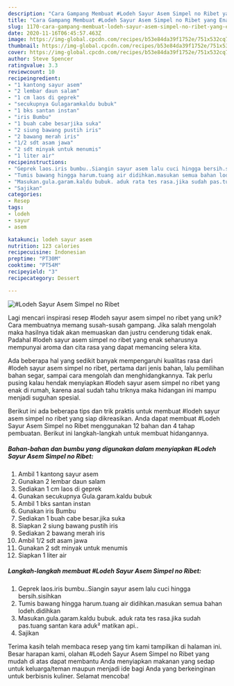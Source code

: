 ```yaml
---
description: "Cara Gampang Membuat #Lodeh Sayur Asem Simpel no Ribet yang Enak"
title: "Cara Gampang Membuat #Lodeh Sayur Asem Simpel no Ribet yang Enak"
slug: 1170-cara-gampang-membuat-lodeh-sayur-asem-simpel-no-ribet-yang-enak
date: 2020-11-16T06:45:57.463Z
image: https://img-global.cpcdn.com/recipes/b53e84da39f1752e/751x532cq70/lodeh-sayur-asem-simpel-no-ribet-foto-resep-utama.jpg
thumbnail: https://img-global.cpcdn.com/recipes/b53e84da39f1752e/751x532cq70/lodeh-sayur-asem-simpel-no-ribet-foto-resep-utama.jpg
cover: https://img-global.cpcdn.com/recipes/b53e84da39f1752e/751x532cq70/lodeh-sayur-asem-simpel-no-ribet-foto-resep-utama.jpg
author: Steve Spencer
ratingvalue: 3.3
reviewcount: 10
recipeingredient:
- "1 kantong sayur asem"
- "2 lembar daun salam"
- "1 cm laos di geprek"
- "secukupnya Gulagaramkaldu bubuk"
- "1 bks santan instan"
- "iris Bumbu"
- "1 buah cabe besarjika suka"
- "2 siung bawang pustih iris"
- "2 bawang merah iris"
- "1/2 sdt asam jawa"
- "2 sdt minyak untuk menumis"
- "1 liter air"
recipeinstructions:
- "Geprek laos.iris bumbu..Siangin sayur asem lalu cuci hingga bersih.sisihkan"
- "Tumis bawang hingga harum.tuang air didihkan.masukan semua bahan lodeh.didihkan"
- "Masukan.gula.garam.kaldu bubuk. aduk rata tes rasa.jika sudah pas.tuang santan kara aduk² matikan api.."
- "Sajikan"
categories:
- Resep
tags:
- lodeh
- sayur
- asem

katakunci: lodeh sayur asem 
nutrition: 123 calories
recipecuisine: Indonesian
preptime: "PT30M"
cooktime: "PT54M"
recipeyield: "3"
recipecategory: Dessert

---
```



![#Lodeh Sayur Asem Simpel no Ribet](https://img-global.cpcdn.com/recipes/b53e84da39f1752e/751x532cq70/lodeh-sayur-asem-simpel-no-ribet-foto-resep-utama.jpg)

Lagi mencari inspirasi resep #lodeh sayur asem simpel no ribet yang unik? Cara membuatnya memang susah-susah gampang. Jika salah mengolah maka hasilnya tidak akan memuaskan dan justru cenderung tidak enak. Padahal #lodeh sayur asem simpel no ribet yang enak seharusnya mempunyai aroma dan cita rasa yang dapat memancing selera kita.

Ada beberapa hal yang sedikit banyak mempengaruhi kualitas rasa dari #lodeh sayur asem simpel no ribet, pertama dari jenis bahan, lalu pemilihan bahan segar, sampai cara mengolah dan menghidangkannya. Tak perlu pusing kalau hendak menyiapkan #lodeh sayur asem simpel no ribet yang enak di rumah, karena asal sudah tahu triknya maka hidangan ini mampu menjadi suguhan spesial.




Berikut ini ada beberapa tips dan trik praktis untuk membuat #lodeh sayur asem simpel no ribet yang siap dikreasikan. Anda dapat membuat #Lodeh Sayur Asem Simpel no Ribet menggunakan 12 bahan dan 4 tahap pembuatan. Berikut ini langkah-langkah untuk membuat hidangannya.

<!--inarticleads1-->

##### Bahan-bahan dan bumbu yang digunakan dalam menyiapkan #Lodeh Sayur Asem Simpel no Ribet:

1. Ambil 1 kantong sayur asem
1. Gunakan 2 lembar daun salam
1. Sediakan 1 cm laos di geprek
1. Gunakan secukupnya Gula.garam.kaldu bubuk
1. Ambil 1 bks santan instan
1. Gunakan iris Bumbu
1. Sediakan 1 buah cabe besar.jika suka
1. Siapkan 2 siung bawang pustih iris
1. Sediakan 2 bawang merah iris
1. Ambil 1/2 sdt asam jawa
1. Gunakan 2 sdt minyak untuk menumis
1. Siapkan 1 liter air




<!--inarticleads2-->

##### Langkah-langkah membuat #Lodeh Sayur Asem Simpel no Ribet:

1. Geprek laos.iris bumbu..Siangin sayur asem lalu cuci hingga bersih.sisihkan
1. Tumis bawang hingga harum.tuang air didihkan.masukan semua bahan lodeh.didihkan
1. Masukan.gula.garam.kaldu bubuk. aduk rata tes rasa.jika sudah pas.tuang santan kara aduk² matikan api..
1. Sajikan




Terima kasih telah membaca resep yang tim kami tampilkan di halaman ini. Besar harapan kami, olahan #Lodeh Sayur Asem Simpel no Ribet yang mudah di atas dapat membantu Anda menyiapkan makanan yang sedap untuk keluarga/teman maupun menjadi ide bagi Anda yang berkeinginan untuk berbisnis kuliner. Selamat mencoba!
